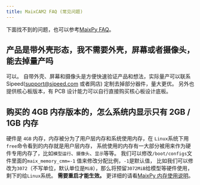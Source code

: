 ```yaml
---
title: MaixCAM2 FAQ (常见问题)
---
```



下面找不到的问题，也可以参考[MaixPy FAQ](https://wiki.sipeed.com/maixpy/doc/zh/faq.html)。


## 产品是带外壳形态，我不需要外壳，屏幕或者摄像头，能去掉量产吗

可以。
自带外壳、屏幕和摄像头是方便快速验证产品和想法，实际量产可以联系 Sipeed(support@sipeed.com 或者网店) 定制去掉部分器件，量大更优。
另外也提供核心板版本，有 PCB 设计能力可以自行直接购买核心板设计底板。


## 购买的 4GB 内存版本的，怎么系统内显示只有 2GB / 1GB 内存

硬件是 `4GB` 内存，内存被分为了用户层内存和系统使用内存，在 `Linux`系统下用`free`命令看到的内存就是用户层内存，
系统使用的内存有一大部分被用来作为硬件专用内存了，比如`模型运行`、`摄像头`、`显示`等等。
我们可以修改`/boot/configs`文件里面的`maix_memory_cmm=-1` 值来修改分配比例，`-1`是默认值，
比如我们可以修改为`3072`（不写单位，默认单位是`MiB`），那么将预留`3072MiB`给模型等硬件使用，剩下的给`Linux`系统。
**需要重启才能生效。**
更详细的请看[MaixPy 内存使用说明](https://wiki.sipeed.com/maixpy/doc/zh/pro/memory.html)。



